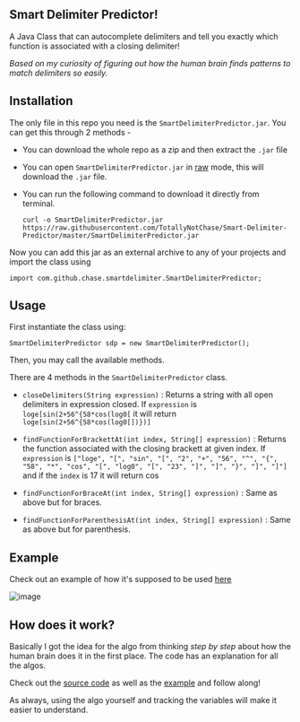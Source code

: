 ## Smart Delimiter Predictor!
A Java Class that can autocomplete delimiters and tell you exactly which function is associated with a closing delimiter!

*Based on my curiosity of figuring out how the human brain finds patterns to match delimiters so easily.*

## Installation
The only file in this repo you need is the `SmartDelimiterPredictor.jar`. You can get this through 2 methods -
* You can download the whole repo as a zip and then extract the `.jar` file
* You can open `SmartDelimiterPredictor.jar` in [raw](https://raw.githubusercontent.com/TotallyNotChase/Smart-Delimiter-Predictor/master/SmartDelimiterPredictor.jar) mode, this will download the `.jar` file.
* You can run the following command to download it directly from terminal.

  `curl -o SmartDelimiterPredictor.jar https://raw.githubusercontent.com/TotallyNotChase/Smart-Delimiter-Predictor/master/SmartDelimiterPredictor.jar`

Now you can add this jar as an external archive to any of your projects and import the class using

`import com.github.chase.smartdelimiter.SmartDelimiterPredictor;`

## Usage
First instantiate the class using:

`SmartDelimiterPredictor sdp = new SmartDelimiterPredictor();`

Then, you may call the available methods.

There are 4 methods in the `SmartDelimiterPredictor` class.
* `closeDelimiters(String expression)` : Returns a string with all open delimiters in expression closed. If `expression` is `loge[sin(2+56^{58*cos(log0[` it will return `loge[sin(2+56^{58*cos(log0[])})]`

* `findFunctionForBrackettAt(int index, String[] expression)` : Returns the function associated with the closing brackett at given index. If `expression` is ``["loge", "[", "sin", "[", "2", "+", "56", "^", "{", "58", "*", "cos", "[", "log0", "[", "23", "]", "]", "}", "]", "]"]`` and if the `index` is 17 it will return cos

* `findFunctionForBraceAt(int index, String[] expression)` : Same as above but for braces.

* `findFunctionForParenthesisAt(int index, String[] expression)` : Same as above but for parenthesis.

## Example
Check out an example of how it's supposed to be used [here](https://github.com/TotallyNotChase/Smart-Delimiter-Predictor/blob/master/Demo/src/SDPdemo.java)

![image](https://user-images.githubusercontent.com/44284917/72676531-2eb18200-3ab8-11ea-9314-f881a7bf7704.png)

## How does it work?
Basically I got the idea for the algo from thinking *step by step* about how the human brain does it in the first place. The code has an explanation for all the algos.

Check out the [source code](https://github.com/TotallyNotChase/Smart-Delimiter-Predictor/blob/master/src/com/github/chase/smartdelimiter/SmartDelimiterPredictor.java) as well as the [example](https://github.com/TotallyNotChase/Smart-Delimiter-Predictor/blob/master/Demo/src/SDPdemo.java) and follow along!

As always, using the algo yourself and tracking the variables will make it easier to understand.
